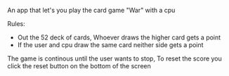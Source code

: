 An app that let's you play the card game "War" with a cpu

Rules:
- Out the 52 deck of cards, Whoever draws the higher card gets a point
- If the user and cpu draw the same card neither side gets a point

The game is continous until the user wants to stop,
 To reset the score you click the reset button on the bottom of the screen
